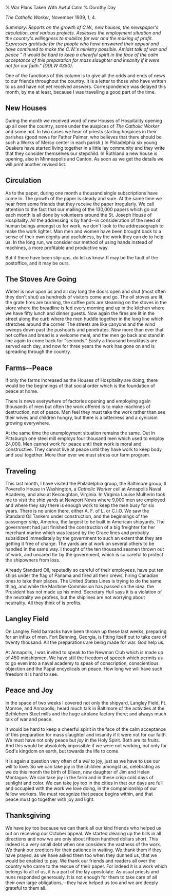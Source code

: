 % War Plans Taken With Awful Calm
% Dorothy Day

*The Catholic Worker*, November 1939, 1, 4.

*Summary: Reports on the growth of C.W., new houses, the newspaper's
circulation, and various projects. Assesses the employment situation and
the country's willingness to mobilize for war and the making of profit.
Expresses gratitude for the people who have answered their appeal and
have continued to make the C.W.'s ministry possible. Amidst talk of war
and peace " It would be hard to keep a cheerful spirit in the face of
the calm acceptance of this preparation for mass slaughter and insanity
if it were not for our faith." (DDLW \#350).*

One of the functions of this column is to give all the odds and ends of
news to our friends throughout the country. It is a letter to those who
have written to us and have not yet received answers. Correspondence was
delayed this month, by me at least, because I was travelling a good part
of the time.

New Houses
----------

During the month we received word of new Houses of Hospitality opening
up all over the country, some under the auspices of *The Catholic
Worker* and some not. In two cases we hear of priests starting hospices
in their parishes (good news for Father Palmer, who believes that there
should be such a Works of Mercy center in each parish.) In Philadelphia
six young Quakers have started living together in a little lay community
and they write that they consider themselves our stepchild. In Ruthland
a new house is opening, also in Minneapolis and Canton. As soon as we
get the details we will print another revised list.

Circulation
-----------

As to the paper, during one month a thousand single subscriptions have
come in. The growth of the paper is steady and sure. At the same time we
hear from some friends that they receive the paper irregularly. We call
attention to the fact that our mailing of the 130,000 papers which go
out each month is all done by volunteers around the St. Joseph House of
Hospitality. All the addressing is by hand--in consideration of the need
of human beings amongst us for work, we don't look to the addressograph
to make the work lighter. Man men and women have been brought back to a
sense of their own dignity and usefulness, by the work they can do to
help us. In the long run, we consider our method of using hands instead
of machines, a more profitable and productive way.

But if there have been slip-ups, do let us know. It may be the fault of
the postoffice, and it may be ours.

The Stoves Are Going
--------------------

Winter is now upon us and all day long the doors open and shut (most
often they don't shut) as hundreds of visitors come and go. The oil
stoves are lit, the grate fires are burning, the coffee pots are
steaming on the stoves in the store where the breadline is fed every
morning and up in the kitchen where we have fifty lunch and dinner
guests. Now again the fires are lit in the street along the curb where
the men huddle together in the long line which stretches around the
corner. The streets are like canyons and the wind sweeps down past the
pushcarts and penetrates. Now more than ever that hot coffee and bread
is a welcome meal, and the men go back and stand in line again to come
back for "seconds." Easily a thousand breakfasts are served each day,
and now for three years the work has gone on and is spreading through
the country.

Farms--Peace
------------

If only the farms increased as the Houses of Hospitality are doing,
there would be the beginnings of that social order which is the
foundation of peace at home.

There is news everywhere of factories opening and employing again
thousands of men but often the work offered is to make machines of
destruction, not of peace. Men feel they must take the work rather than
see their wives and children hungry, but there is a bitterness and a
cynicism growing everywhere.

At the same time the unemployment situation remains the same. Out in
Pittsburgh one steel mill employs four thousand men which used to employ
24,000. Men cannot work for peace until their work is moral and
constructive. They cannot live at peace until they have work to keep
body and soul together. More than ever we must stress our farm program.

Traveling
---------

This last month, I have visited the Philadelphia group, the Baltimore
group, Il Poverello House in Washington, a *Catholic Worker* cell at
Annapolis Naval Academy, and also at Kecoughtan, Virginia. In Virginia
Louise Mulherin took me to visit the ship yards at Newport News where
9,000 men are employed and where they say there is enough work to keep
the men busy for six years. There is no union there, either A. F. of L.
or C.I.O. We saw the Standard Oil Tankers under construction, and the
beginnings of the passenger ship, America, the largest to be built in
American shipyards. The government had just finished the construction of
a big freighter for her merchant marine which was leased by the Grace
lines and probably subsidized immediately by the government to such an
extent that they are getting it free of charge. The yards are at work on
several others to be handled in the same way. I thought of the ten
thousand seamen thrown out of work, and uncared for by the government,
which is so careful to protect the shipowners from loss.

Already Standard Oil, reputedly so careful of their employees, have put
ten ships under the flag of Panama and fired all their crews, hiring
Canadian ones to take their places. The United States Lines is trying to
do the same thing, and while the Maritime Commission has passed on the
idea, the President has not made up his mind. Secretary Hull says it is
a violation of the neutrality we profess, but the shiplines are not
worrying about neutrality. All they think of is profits.

Langley Field
-------------

On Langley Field barracks have been thrown up these last weeks,
preparing for an influx of men. Fort Benning, Georgia, is fitting itself
out to take care of twenty thousand. All the preparations are being made
for war. God help us.

At Annapolis, I was invited to speak to the Newman Club which is made up
of 450 midshipmen. We have still the freedom of speech which permits us
to go even into a naval academy to speak of conscription, conscientious
objection and the Papal encyclicals on peace. How long we will have such
freedom it is hard to see.

Peace and Joy
-------------

In the space of two weeks I covered not only the shipyard, Langley
Field, Ft. Monroe, and Annapolis; heard much talk in Baltimore of the
activities at the Bethlehem Steel mills and the huge airplane factory
there; and always much talk of war and peace.

It would be hard to keep a cheerful spirit in the face of the calm
acceptance of this preparation for mass slaughter and insanity if it
were not for our faith. We must have not only peace but *joy* in the
Holy Spirit. Both are its fruits. And this would be absolutely
impossible if we were not working, not only for God's kingdom on earth,
but towards the life to come.

It is again a question very often of a *will* to joy, just as we have to
use our will to love. So we can take joy in the children amongst us,
celebrating as we do this month the birth of Eileen, new daughter of Jim
and Helen Montague. We can take joy in the farm and in these crisp cold
days of sunlight and color. We can take joy too in the cities in that
our days are full and occupied with the work we love doing, in the
companionship of our fellow workers. We must recognize that peace begins
within, and that peace must go together with joy and light.

Thanksgiving
------------

We have joy too because we can thank all our kind friends who helped us
out on receiving our October appeal. We started clearing up the bills in
all directions and now we are only about fifteen hundred dollars short.
This indeed is a very small debt when one considers the vastness of the
work. We thank our creditors for their patience in waiting. We thank
them if they have prayed, as we have asked them too when they dunned us,
that we would be enabled to pay. We thank our friends and readers all
over the country who came to the rescue of their paper. For indeed it is
a work which belongs to all of us, it is a part of the lay apostolate.
As usual priests and nuns responded generously. It is not enough for
them to take care of all their own large obligations,--they have helped
us too and we are deeply grateful to them all.
